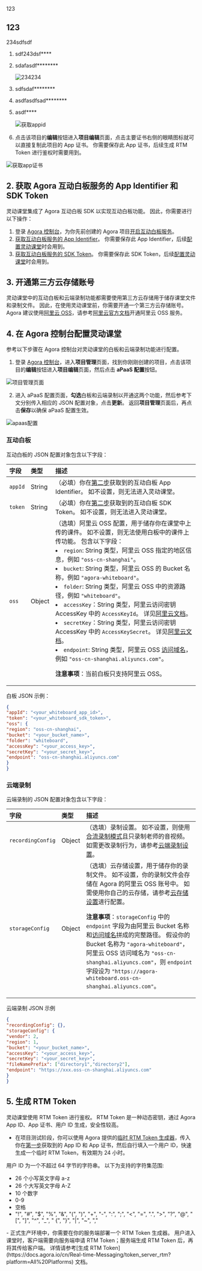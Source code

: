 123

## 123

234sdfsdf[](https://docs.agora.io/cn/Agora%20Platform/sign_in_and_sign_up)

1. sdf243dsf[](https://console.agora.io/)****[](https://console.agora.io/projects)

2. sdafasdf********

   ![234234](https://web-cdn.agora.io/docs-files/1594287028966)

3. sdfsdaf********

4. asdfasdfsad********

5. asdf****

   ![获取appid](https://web-cdn.agora.io/docs-files/1603974707121)

6. 点击该项目的**编辑**按钮进入**项目编辑**页面，点击主要证书右侧的眼睛图标就可以直接复制此项目的 App 证书。 你需要保存此 App 证书，后续生成 RTM Token 进行鉴权时需要用到。

![获取app证书](https://web-cdn.agora.io/docs-files/1611024919891)

## 2. 获取 Agora 互动白板服务的 App Identifier 和 SDK Token

灵动课堂集成了 Agora 互动白板 SDK 以实现互动白板功能。 因此，你需要进行以下操作：

1. 登录 [Agora 控制台](https://console.agora.io/#onboarding)，为你先前创建的 Agora 项目[开启互动白板服务](https://docs.agora.io/cn/whiteboard/enable_whiteboard?platform=Android#开启互动白板服务)。
2. [获取互动白板服务的 App Identifier](https://docs.agora.io/cn/whiteboard/enable_whiteboard?platform=Android#获取-app-identifier)。 你需要保存此 App Identifier，后续[配置灵动课堂](https://docs.agora.io/cn/agora-class/agora_class_prep?platform=iOS#4-在-agora-控制台配置灵动课堂)时会用到。
3. [获取互动白板服务的 SDK Token](https://docs.agora.io/cn/whiteboard/enable_whiteboard?platform=Android#获取-sdk-token)。 你需要保存此 SDK Token，后续[配置灵动课堂](https://docs.agora.io/cn/agora-class/agora_class_prep?platform=iOS#4-在-agora-控制台配置灵动课堂)时会用到。

## 3. 开通第三方云存储账号

灵动课堂中的互动白板和云端录制功能都需要使用第三方云存储用于储存课堂文件和录制文件。 因此，在使用灵动课堂前，你需要开通一个第三方云存储账号。 Agora 建议使用[阿里云 OSS](https://www.aliyun.com/product/oss)，请参考[阿里云官方文档](https://help.aliyun.com/product/31815.html?spm=5176.7933691.J_1309819.8.2e392a66QiJZD3)开通阿里云 OSS 服务。

## 4. 在 Agora 控制台配置灵动课堂

参考以下步骤在 Agora 控制台对灵动课堂的白板和云端录制功能进行配置。

1. 登录 [Agora 控制台](https://console.agora.io/)，进入**项目管理**页面，找到你刚刚创建的项目，点击该项目的**编辑**按钮进入**项目编辑**页面，然后点击 **aPaaS 配置**按钮。

![项目管理页面](https://web-cdn.agora.io/docs-files/1611024994160)

2. 进入 aPaaS 配置页面，**勾选**白板和云端录制以开通这两个功能，然后参考下文分别传入相应的 JSON 配置对象，点击**更新**。 返回**项目管理**页面后，再点击**保存**以确保 aPaaS 配置生效。

![apaas配置](https://web-cdn.agora.io/docs-files/1611025023884)

### 互动白板

互动白板的 JSON 配置对象包含以下字段：

| 字段 | 类型 | 描述 |
| :------ | :----- | :----------------------------------------------------------- |
| `appId` | String | （必填）你在[第二步](#2-获取-Agora-互动白板服务的-App-Identifier-和-SDK-Token)获取到的互动白板 App Identifier。 如不设置，则无法进入灵动课堂。 |
| `token` | String | （必填）你在[第二步](#2-获取-Agora-互动白板服务的-App-Identifier-和-SDK-Token)获取到的互动白板 SDK Token。 如不设置，则无法进入灵动课堂。 |
| `oss` | Object | （选填）阿里云 OSS 配置，用于储存你在课堂中上传的课件。 如不设置，则无法使用白板中的课件上传功能。 包含以下字段：<li>`region`: String 类型，阿里云 OSS 指定的地区信息，例如 `"oss-cn-shanghai"`。<li>`bucket`: String 类型，阿里云 OSS 的 Bucket 名称，例如 `"agora-whiteboard"`。<li>`folder`: String 类型，阿里云 OSS 中的资源路径，例如 `"whiteboard"`。<li>`accessKey`：String 类型，阿里云访问密钥 AccessKey 中的 `AccessKeyId`。 详见[阿里云文档](https://help.aliyun.com/document_detail/53045.html)。<li>`secretKey`：String 类型，阿里云访问密钥 AccessKey 中的 `AccessKeySecret`。 详见[阿里云文档](https://help.aliyun.com/document_detail/53045.html)。<li>`endpoint`: String 类型，阿里云 OSS [访问域名](https://help.aliyun.com/document_detail/31837.html?spm=a2c4g.11186623.6.625.49002345WzP07l)，例如 `"oss-cn-shanghai.aliyuncs.com"`。<p>**注意事项**：当前白板只支持阿里云 OSS。 |

白板 JSON 示例：

```json
{
"appId": "<your_whiteboard_app_id>",
"token": "<your_whiteboard_sdk_token>",
"oss": {
"region": "oss-cn-shanghai",
"bucket": "<your_bucket_name>",
"folder": "whiteboard",
"accessKey": "<your_access_key>",
"secretKey": "<your_secret_key>",
"endpoint": "oss-cn-shanghai.aliyuncs.com"
}
}
```

### 云端录制

云端录制的 JSON 配置对象包含以下字段：

| 字段 | 类型 | 描述 |
| :---------------- | :----- | :----------------------------------------------------------- |
| `recordingConfig` | Object | （选填）录制设置。 如不设置，则使用[合流录制模式](https://docs.agora.io/cn/Agora%20Platform/composite_recording_mode)且只录制老师的音视频。 如需更改录制行为，请参考[云端录制设置](https://docs.agora.io/cn/cloud-recording/cloud_recording_api_rest?platform=RESTful#recordingConfig)。 |
| `storageConfig` | Object | （选填）云存储设置，用于储存你的录制文件。 如不设置，你的录制文件会存储在 Agora 的阿里云 OSS 账号中。 如需使用你自己的云存储，请参考[云存储设置](https://docs.agora.io/cn/cloud-recording/cloud_recording_api_rest?platform=RESTful#storageConfig)进行配置。<p>**注意事项**：`storageConfig` 中的 `endpoint` 字段为由阿里云 Bucket 名称和[访问域名](https://help.aliyun.com/document_detail/31837.html?spm=a2c4g.11186623.6.625.49002345WzP07l)拼成的完整路径。 假设你的 Bucket 名称为 `"agora-whiteboard"`，阿里云 OSS 访问域名为 `"oss-cn-shanghai.aliyuncs.com"`，则 `endpoint` 字段设为 `"https://agora-whiteboard.oss-cn-shanghai.aliyuncs.com"`。 |

云端录制 JSON 示例

```json
{
"recordingConfig": {},
"storageConfig": {
"vendor": 2,
"region": 1,
"bucket": "<your_bucket_name>",
"accessKey": "<your_access_key>",
"secretKey": "<your_secret_key>",
"fileNamePrefix": ["directory1","directory2"],
"endpoint": "https://xxx.oss-cn-shanghai.aliyuncs.com"
}
}
```

## 5. 生成 RTM Token

灵动课堂使用 RTM Token 进行鉴权。 RTM Token 是一种动态密钥，通过 Agora App ID、App 证书、用户 ID 生成，安全性较高。

- 在项目测试阶段，你可以使用 Agora 提供的[临时 RTM Token 生成器](https://webdemo.agora.io/token-builder/)，传入你在[第一步](#1-创建-agora-项目并获取-app-id-和-app-证书)获取到的 App ID 和 App 证书，然后自行填入一个用户 ID，快速生成一个临时 RTM Token，有效期为 24 小时。
<div class="alert info">用户 ID 为一个不超过 64 字节的字符串。 以下为支持的字符集范围:<ul><li>26 个小写英文字母 a-z</li><li>26 个大写英文字母 A-Z</li><li>10 个数字</li><li>0-9</li><li>空格</li><li>"!", "#", "$", "%", "&amp;", "(", ")", "+", "-", ":", ";", "&lt;", "=", ".", ">", "?", "@", "[", "]", "^", "_", " {", "}", "|", "~", ","</li></ul></div>- 正式生产环境中，你需要在你的服务端部署一个 RTM Token 生成器。 用户进入课堂时，客户端需要向服务端申请 RTM Token；服务端生成 RTM Token 后，再将其传给客户端。 详情请参考[生成 RTM Token](https://docs.agora.io/cn/Real-time-Messaging/token_server_rtm?platform=All%20Platforms) 文档。